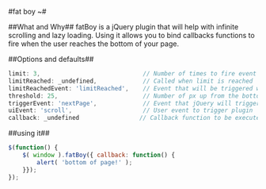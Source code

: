#fat boy ~#

##What and Why##
fatBoy is a jQuery plugin that will help with infinite scrolling and lazy loading. Using it allows you to bind callbacks functions to fire when the user reaches the bottom of your page.

##Options and defaults##

```javascript
limit: 3,                             // Number of times to fire event
limitReached: _undefined,             // Called when limit is reached
limitReachedEvent: 'limitReached',    // Event that will be triggered when limit is reached
threshold: 25,                        // Number of px up from the bottom of the page
triggerEvent: 'nextPage',             // Event that jQuery will trigger when user reaches the bottom of the page
uiEvent: 'scroll',                    // User event to trigger plugin
callback: _undefined                 // Callback function to be executed when user reaches the bottom of the page
```
##using it##
```javascript
$(function() {
	$( window ).fatBoy({ callback: function() {
		alert( 'bottom of page!' );
	}});
});
```